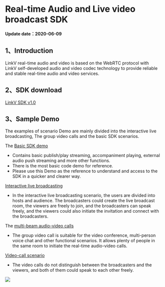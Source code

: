 # Real-time Audio and Live video broadcast SDK

**Update date：2020-06-09**

## <a name='1'></a>1、Introduction

LinkV real-time audio and video is based on the WebRTC protocol with LinkV self-developed audio and video codec technology to provide reliable and stable real-time audio and video services.

## <a name='1'></a>2、SDK download

[LinkV SDK v1.0](https://dl.linkv.io/static/iOS/RTC/LinkV.zip)

## <a name='1'></a>3、Sample Demo

The examples of scenario Demo are mainly divided into the interactive live broadcasting, The group video calls and the basic SDK scenarios.

The [Basic SDK demo](https://dl.linkv.io/static/iOS/RTC/BaseLinkVDemo-iOS.zip)

* Contains basic publish/play streaming, accompaniment playing, external audio push streaming and more other functions.
* There is the most basic code demo for reference.
* Please use this Demo as the reference to understand and access to the SDK in a quicker and clearer way.

[Interactive live broadcasting](https://dl.linkv.io/static/iOS/RTC/Group-Video-Live-iOS.zip)

* In the interactive live broadcasting scenario, the users are divided into hosts and audience. The broadcasters could create the live broadcast room, the viewers are freely to join, and the broadcasters can speak freely, and the viewers could also initiate the invitation and connect with the broadcasters.

The [multi-beam audio-video calls](https://dl.linkv.io/static/iOS/RTC/LinkV-GroupVideoCall-iOS.zip)

* The group video call is suitable for the video conference, multi-person voice chat and other functional scenarios. It allows plenty of people in the same room to initiate the real-time audio-video calls.

[Video-call scenario](https://dl.linkv.io/static/iOS/RTC/LinkV-1to1-iOS.zip)

* The video calls do not distinguish between the broadcasters and the viewers, and both of them could speak to each other freely.

![](https://dl.linkv.io/doc/en/ios/rtc/images/sdk_demo_ui.png)
